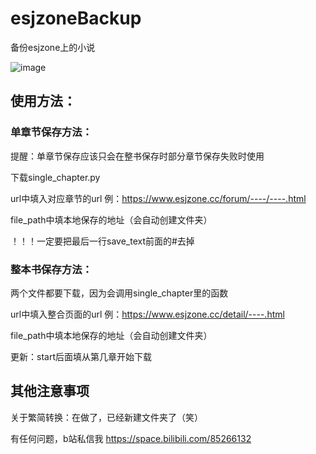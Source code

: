 # esjzoneBackup
备份esjzone上的小说

![image](https://user-images.githubusercontent.com/65816600/129440723-dc54e5e2-dffe-41fc-be4f-9920f6ae8621.png)
## 使用方法：
### 单章节保存方法：
提醒：单章节保存应该只会在整书保存时部分章节保存失败时使用

下载single_chapter.py

url中填入对应章节的url 例：https://www.esjzone.cc/forum/----/----.html

file_path中填本地保存的地址（会自动创建文件夹）

！！！一定要把最后一行save_text前面的#去掉

### 整本书保存方法：
两个文件都要下载，因为会调用single_chapter里的函数

url中填入整合页面的url 例：https://www.esjzone.cc/detail/----.html

file_path中填本地保存的地址（会自动创建文件夹）

更新：start后面填从第几章开始下载

## 其他注意事项
关于繁简转换：在做了，已经新建文件夹了（笑）

有任何问题，b站私信我
https://space.bilibili.com/85266132
